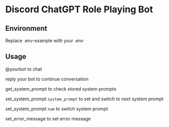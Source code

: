 # Discord ChatGPT Role Playing Bot

## Environment

Replace .env-example with your .env

## Usage

@yourbot to chat

reply your bot to continue conversation

get_system_prompt to check stored system prompts

set_system_prompt `system_prompt` to set and switch to next system prompt

set_system_prompt `num` to switch system prompt

set_error_message to set error message
